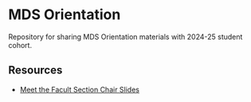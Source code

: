 # MDS Orientation

Repository for sharing MDS Orientation materials with 2024-25 student cohort.

## Resources

- [Meet the Facult Section Chair Slides](https://docs.google.com/presentation/d/1pJhhZWfJlPWfW-uPTpPg6RXf65_1uWPpqPlVmRNOi1o/edit?usp=sharing)
